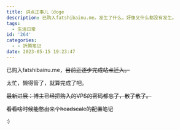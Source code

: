 ```yaml
---
title: 讲点正事儿（doge
description: 已购入fatshibainu.me。发生了什么，好像又什么都没有发生。
tags:
  - 生活日常
id: '264'
categories:
  - - 折腾笔记
date: 2023-05-15 19:23:47
---
```

已购入fatshibainu.me，~~目前正逐步完成站点迁入。~~

太忙，懒得管了，就算完成了吧。

~~最新进展：博主已经把购入的VPS的密码都忘了，散了散了。~~

~~看看啥时候能憋出来个headscale的配置笔记~~

:)
